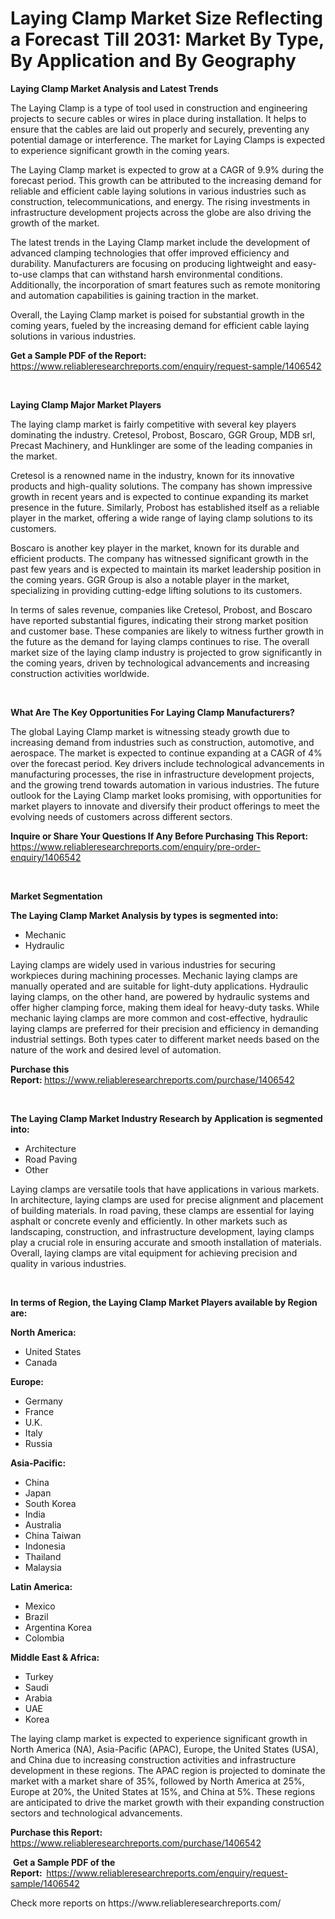 <p><h1>Laying Clamp Market Size Reflecting a Forecast Till 2031: Market By Type, By Application and By Geography</h1></p><p><strong>Laying Clamp Market Analysis and Latest Trends</strong></p>
<p><p>The Laying Clamp is a type of tool used in construction and engineering projects to secure cables or wires in place during installation. It helps to ensure that the cables are laid out properly and securely, preventing any potential damage or interference. The market for Laying Clamps is expected to experience significant growth in the coming years.</p><p>The Laying Clamp market is expected to grow at a CAGR of 9.9% during the forecast period. This growth can be attributed to the increasing demand for reliable and efficient cable laying solutions in various industries such as construction, telecommunications, and energy. The rising investments in infrastructure development projects across the globe are also driving the growth of the market.</p><p>The latest trends in the Laying Clamp market include the development of advanced clamping technologies that offer improved efficiency and durability. Manufacturers are focusing on producing lightweight and easy-to-use clamps that can withstand harsh environmental conditions. Additionally, the incorporation of smart features such as remote monitoring and automation capabilities is gaining traction in the market.</p><p>Overall, the Laying Clamp market is poised for substantial growth in the coming years, fueled by the increasing demand for efficient cable laying solutions in various industries.</p></p>
<p><strong>Get a Sample PDF of the Report:&nbsp;</strong> <a href="https://www.reliableresearchreports.com/enquiry/request-sample/1406542">https://www.reliableresearchreports.com/enquiry/request-sample/1406542</a></p>
<p>&nbsp;</p>
<p><strong>Laying Clamp Major Market Players</strong></p>
<p><p>The laying clamp market is fairly competitive with several key players dominating the industry. Cretesol, Probost, Boscaro, GGR Group, MDB srl, Precast Machinery, and Hunklinger are some of the leading companies in the market. </p><p>Cretesol is a renowned name in the industry, known for its innovative products and high-quality solutions. The company has shown impressive growth in recent years and is expected to continue expanding its market presence in the future. Similarly, Probost has established itself as a reliable player in the market, offering a wide range of laying clamp solutions to its customers.</p><p>Boscaro is another key player in the market, known for its durable and efficient products. The company has witnessed significant growth in the past few years and is expected to maintain its market leadership position in the coming years. GGR Group is also a notable player in the market, specializing in providing cutting-edge lifting solutions to its customers.</p><p>In terms of sales revenue, companies like Cretesol, Probost, and Boscaro have reported substantial figures, indicating their strong market position and customer base. These companies are likely to witness further growth in the future as the demand for laying clamps continues to rise. The overall market size of the laying clamp industry is projected to grow significantly in the coming years, driven by technological advancements and increasing construction activities worldwide.</p></p>
<p>&nbsp;</p>
<p><strong>What Are The Key Opportunities For Laying Clamp Manufacturers?</strong></p>
<p><p>The global Laying Clamp market is witnessing steady growth due to increasing demand from industries such as construction, automotive, and aerospace. The market is expected to continue expanding at a CAGR of 4% over the forecast period. Key drivers include technological advancements in manufacturing processes, the rise in infrastructure development projects, and the growing trend towards automation in various industries. The future outlook for the Laying Clamp market looks promising, with opportunities for market players to innovate and diversify their product offerings to meet the evolving needs of customers across different sectors.</p></p>
<p><strong>Inquire or Share Your Questions If Any Before Purchasing This Report:</strong> <a href="https://www.reliableresearchreports.com/enquiry/pre-order-enquiry/1406542">https://www.reliableresearchreports.com/enquiry/pre-order-enquiry/1406542</a></p>
<p>&nbsp;</p>
<p><strong>Market Segmentation</strong></p>
<p><strong>The Laying Clamp Market Analysis by types is segmented into:</strong></p>
<p><ul><li>Mechanic</li><li>Hydraulic</li></ul></p>
<p><p>Laying clamps are widely used in various industries for securing workpieces during machining processes. Mechanic laying clamps are manually operated and are suitable for light-duty applications. Hydraulic laying clamps, on the other hand, are powered by hydraulic systems and offer higher clamping force, making them ideal for heavy-duty tasks. While mechanic laying clamps are more common and cost-effective, hydraulic laying clamps are preferred for their precision and efficiency in demanding industrial settings. Both types cater to different market needs based on the nature of the work and desired level of automation.</p></p>
<p><strong>Purchase this Report:&nbsp;</strong><a href="https://www.reliableresearchreports.com/purchase/1406542">https://www.reliableresearchreports.com/purchase/1406542</a></p>
<p>&nbsp;</p>
<p><strong>The Laying Clamp Market Industry Research by Application is segmented into:</strong></p>
<p><ul><li>Architecture</li><li>Road Paving</li><li>Other</li></ul></p>
<p><p>Laying clamps are versatile tools that have applications in various markets. In architecture, laying clamps are used for precise alignment and placement of building materials. In road paving, these clamps are essential for laying asphalt or concrete evenly and efficiently. In other markets such as landscaping, construction, and infrastructure development, laying clamps play a crucial role in ensuring accurate and smooth installation of materials. Overall, laying clamps are vital equipment for achieving precision and quality in various industries.</p></p>
<p>&nbsp;</p>
<p><strong>In terms of Region, the Laying Clamp Market Players available by Region are:</strong></p>
<p>
    <p> <strong> North America: </strong>
        <ul>
            <li>United States</li>
            <li>Canada</li>
        </ul>
        </p> 
    <p> <strong> Europe: </strong>
        <ul>
            <li>Germany</li>
            <li>France</li>
            <li>U.K.</li>
            <li>Italy</li>
            <li>Russia</li>
        </ul>
        </p> 
    <p> <strong> Asia-Pacific: </strong>
        <ul>
            <li>China</li>
            <li>Japan</li>
            <li>South Korea</li>
            <li>India</li>
            <li>Australia</li>
            <li>China Taiwan</li>
            <li>Indonesia</li>
            <li>Thailand</li>
            <li>Malaysia</li>
        </ul>
        </p> 
    <p> <strong> Latin America: </strong>
        <ul>
            <li>Mexico</li>
            <li>Brazil</li>
            <li>Argentina Korea</li>
            <li>Colombia</li>
        </ul>
        </p> 
    <p> <strong> Middle East & Africa: </strong>
        <ul>
            <li>Turkey</li>
            <li>Saudi</li>
            <li>Arabia</li>
            <li>UAE</li>
            <li>Korea</li>
        </ul>
    </p>
    </p>
<p><p>The laying clamp market is expected to experience significant growth in North America (NA), Asia-Pacific (APAC), Europe, the United States (USA), and China due to increasing construction activities and infrastructure development in these regions. The APAC region is projected to dominate the market with a market share of 35%, followed by North America at 25%, Europe at 20%, the United States at 15%, and China at 5%. These regions are anticipated to drive the market growth with their expanding construction sectors and technological advancements.</p></p>
<p><strong>Purchase this Report: </strong><a href="https://www.reliableresearchreports.com/purchase/1406542">https://www.reliableresearchreports.com/purchase/1406542</a></p>
<p>&nbsp;<strong>Get a Sample PDF of the Report:&nbsp;&nbsp;</strong><a href="https://www.reliableresearchreports.com/enquiry/request-sample/1406542">https://www.reliableresearchreports.com/enquiry/request-sample/1406542</a></p>
<p><strong></strong></p>
<p>Check more reports on https://www.reliableresearchreports.com/</p>